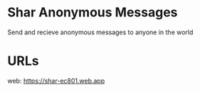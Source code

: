 # Shar Anonymous Messages

Send and recieve anonymous messages to anyone in the world

# URLs
web: https://shar-ec801.web.app